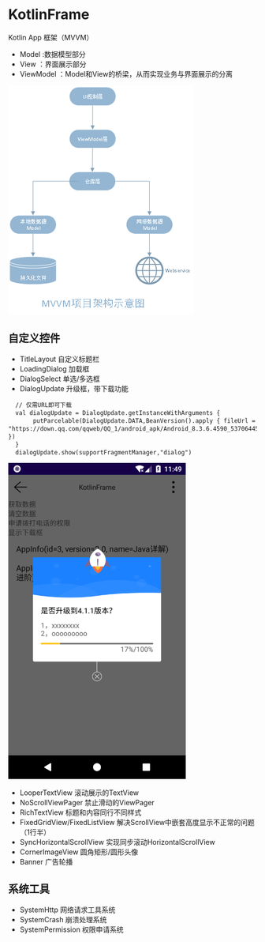 # KotlinFrame
Kotlin App 框架（MVVM）
* Model :数据模型部分
* View ：界面展示部分
* ViewModel ：Model和View的桥梁，从而实现业务与界面展示的分离

![MVVM架构示意图](https://github.com/icookingcode/KotlinFrame/blob/master/snapshoot/mvvm.png)
## 自定义控件
* TitleLayout   自定义标题栏
* LoadingDialog 加载框
* DialogSelect  单选/多选框
* DialogUpdate  升级框，带下载功能
```
  // 仅需URL即可下载
  val dialogUpdate = DialogUpdate.getInstanceWithArguments {
       putParcelable(DialogUpdate.DATA,BeanVersion().apply { fileUrl = "https://down.qq.com/qqweb/QQ_1/android_apk/Android_8.3.6.4590_537064458.apk" })
  }
  dialogUpdate.show(supportFragmentManager,"dialog")
```
 <img src="https://github.com/icookingcode/KotlinFrame/blob/master/snapshoot/Screenshot_1591588183.png"  height="640" width="360">

* LooperTextView  滚动展示的TextView
* NoScrollViewPager  禁止滑动的ViewPager
* RichTextView  标题和内容同行不同样式
* FixedGridView/FixedListView  解决ScrollView中嵌套高度显示不正常的问题（1行半）
* SyncHorizontalScrollView  实现同步滚动HorizontalScrollView
* CornerImageView  圆角矩形/圆形头像
* Banner  广告轮播

## 系统工具
* SystemHttp 网络请求工具系统
* SystemCrash 崩溃处理系统
* SystemPermission 权限申请系统